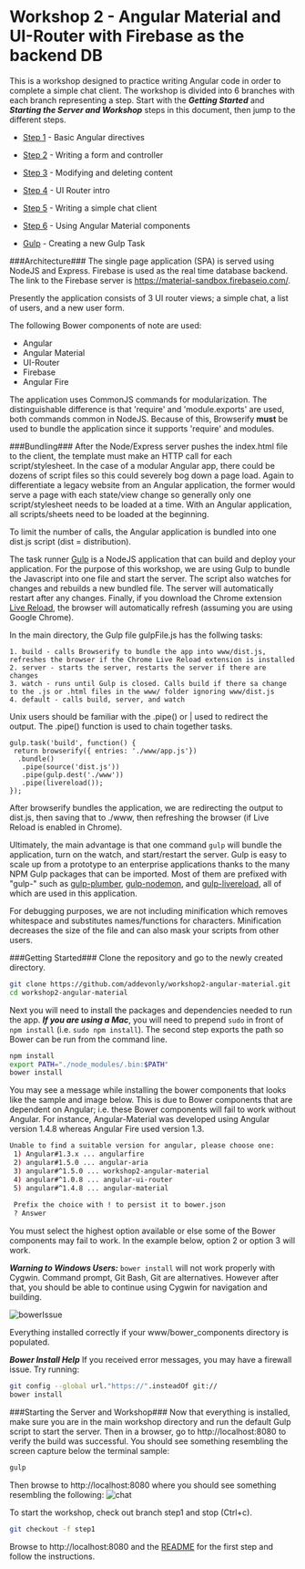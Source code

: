 # Workshop 2 - Angular Material and UI-Router with Firebase as the backend DB

This is a workshop designed to practice writing Angular code in order to complete a simple chat client. The workshop is divided into 6 branches with each branch representing a step. Start with the ***Getting Started*** and ***Starting the Server and Workshop*** steps in this document, then jump to the different steps.

* [Step 1](https://github.com/addevonly/workshop2-angular-material/tree/step1) - Basic Angular directives
* [Step 2](https://github.com/addevonly/workshop2-angular-material/tree/step2) - Writing a form and controller
* [Step 3](https://github.com/addevonly/workshop2-angular-material/tree/step3) - Modifying and deleting content
* [Step 4](https://github.com/addevonly/workshop2-angular-material/tree/step4) - UI Router intro
* [Step 5](https://github.com/addevonly/workshop2-angular-material/tree/step5) - Writing a simple chat client
* [Step 6](https://github.com/addevonly/workshop2-angular-material/tree/step6) - Using Angular Material components

* [Gulp](https://github.com/addevonly/workshop2-angular-material/tree/gulp-jshint) - Creating a new Gulp Task
 
###Architecture###
The single page application (SPA) is served using NodeJS and Express. Firebase is used as the real time database backend. The link to the Firebase server is https://material-sandbox.firebaseio.com/.

Presently the application consists of 3 UI router views; a simple chat, a list of users, and a new user form.

The following Bower components of note are used:
 - Angular
 - Angular Material
 - UI-Router
 - Firebase
 - Angular Fire

The application uses CommonJS commands for modularization. The distinguishable difference is that 'require' and 'module.exports' are used, both commands common in NodeJS. Because of this, Browserify **must** be used to bundle the application since it supports 'require' and modules.

###Bundling###
After the Node/Express server pushes the index.html file to the client, the template must make an HTTP call for each script/stylesheet. In the case of a modular Angular app, there could be dozens of script files so this could severely bog down a page load. Again to differentiate a legacy website from an Angular application, the former would serve a page with each state/view change so generally only one script/stylesheet needs to be loaded at a time. With an Angular application, all scripts/sheets need to be loaded at the beginning.

To limit the number of calls, the Angular application is bundled into one dist.js script (dist = distribution).

The task runner [Gulp](http://gulpjs.com/) is a NodeJS application that can build and deploy your application. For the purpose of this workshop, we are using Gulp to bundle the Javascript into one file and start the server. The script also watches for changes and rebuilds a new bundled file. The server will automatically restart after any changes. Finally, if you download the Chrome extension [Live Reload](https://chrome.google.com/webstore/detail/livereload/jnihajbhpnppcggbcgedagnkighmdlei?hl=en), the browser will automatically refresh (assuming you are using Google Chrome).

In the main directory, the Gulp file gulpFile.js has the follwing tasks:
```
1. build - calls Browserify to bundle the app into www/dist.js, refreshes the browser if the Chrome Live Reload extension is installed
2. server - starts the server, restarts the server if there are changes
3. watch - runs until Gulp is closed. Calls build if there sa change to the .js or .html files in the www/ folder ignoring www/dist.js
4. default - calls build, server, and watch
```
Unix users should be familiar with the .pipe() or | used to redirect the output. The .pipe() function is used to chain together tasks.

```
gulp.task('build', function() {
 return browserify({ entries: './www/app.js'})
  .bundle() 
   .pipe(source('dist.js'))
   .pipe(gulp.dest('./www'))
   .pipe(livereload());
});
```
After browserify bundles the application, we are redirecting the output to dist.js, then saving that to ./www, then refreshing the browser (if Live Reload is enabled in Chrome).

Ultimately, the main advantage is that one command ```gulp``` will bundle the application, turn on the watch, and start/restart the server. Gulp is easy to scale up from a prototype to an enterprise applications thanks to the many NPM Gulp packages that can be imported. Most of them are prefixed with "gulp-" such as [gulp-plumber](https://www.npmjs.com/package/gulp-plumber), [gulp-nodemon](https://www.npmjs.com/package/gulp-nodemon), and [gulp-livereload](https://www.npmjs.com/package/gulp-livereload), all of which are used in this application. 

For debugging purposes, we are not including minification which removes whitespace and substitutes names/functions for characters. Minification decreases the size of the file and can also mask your scripts from other users.

###Getting Started###
Clone the repository and go to the newly created directory.
```bash
git clone https://github.com/addevonly/workshop2-angular-material.git
cd workshop2-angular-material
```

Next you will need to install the packages and dependencies needed to run the app. ***If you are using a Mac***, you will need to prepend ```sudo``` in front of ```npm install``` (i.e. ```sudo npm install```). The second step exports the path so Bower can be run from the command line.
```bash
npm install
export PATH="./node_modules/.bin:$PATH"
bower install
```

You may see a message while installing the bower components that looks like the sample and image below. This is due to Bower components that are dependent on Angular; i.e. these Bower components will fail to work without Angular. For instance, Angular-Material was developed using Angular version 1.4.8 whereas Angular Fire used version 1.3.

```bash
Unable to find a suitable version for angular, please choose one:
 1) Angular#1.3.x ... angularfire
 2) angular#1.5.0 ... angular-aria
 3) angular#^1.5.0 ... workshop2-angular-material
 4) angular#^1.0.8 ... angular-ui-router
 5) angular#^1.4.8 ... angular-material
 
 Prefix the choice with ! to persist it to bower.json
 ? Answer
```

You must select the highest option available or else some of the Bower components may fail to work. In the example below, option 2 or option 3 will work.

***Warning to Windows Users:*** ```bower install``` will not work properly with Cygwin. Command prompt, Git Bash, Git are alternatives. However after that, you should be able to continue using Cygwin for navigation and building.

![bowerIssue](https://cloud.githubusercontent.com/assets/15114749/13083353/9c007b66-d4a2-11e5-85ef-ba8f9aa5bc91.jpg)

Everything installed correctly if your www/bower_components directory is populated.

***Bower Install Help*** If you received error messages, you may have a firewall issue. Try running:
```bash
git config --global url."https://".insteadOf git://
bower install
```

###Starting the Server and Workshop###
Now that everything is installed, make sure you are in the main workshop directory and run the default Gulp script to start the server. Then in a browser, go to http://localhost:8080 to verify the build was successful. You should see something resembling the screen capture below the terminal sample:
```bash
gulp
```

Then browse to http://localhost:8080 where you should see something resembling the following:
![chat](https://cloud.githubusercontent.com/assets/15114749/13079199/0b61e704-d491-11e5-9b53-5bf6f7c00d11.png)

To start the workshop, check out branch step1 and stop (Ctrl+c).
```bash
git checkout -f step1
```

Browse to http://localhost:8080 and the [README](https://github.com/addevonly/workshop2-angular-material/tree/step1) for the first step and follow the instructions.
